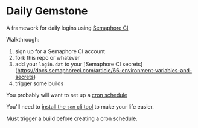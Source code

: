 # Daily Gemstone

A framework for daily logins using [Semaphore CI](https://semaphoreci.com)

Walkthrough:
1. sign up for a Semaphore CI account
2. fork this repo or whatever
3. add your `login.dat` to your ]Semaphore CI secrets](https://docs.semaphoreci.com/article/66-environment-variables-and-secrets)
4. trigger some builds

You probably will want to set up a [cron schedule](https://docs.semaphoreci.com/article/52-projects-yaml-reference#schedulers)

You'll need to [install the `sem` cli tool](https://docs.semaphoreci.com/article/53-sem-reference) to make your life easier.

Must trigger a build before creating a cron schedule.

